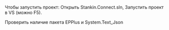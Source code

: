 Чтобы запустить проект:
  Открыть Stankin.Connect.sln,
  Запустить проект в VS (можно F5).
  
Проверить наличие пакета EPPlus и System.Text_Json
